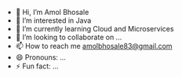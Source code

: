 - 👋 Hi, I’m Amol Bhosale
- 👀 I’m interested in Java
- 🌱 I’m currently learning Cloud and Microservices
- 💞️ I’m looking to collaborate on ...
- 📫 How to reach me amolbhosale83@gmail.com
- 😄 Pronouns: ...
- ⚡ Fun fact: ...

<!---
amolbhosale83/amolbhosale83 is a ✨ special ✨ repository because its `README.md` (this file) appears on your GitHub profile.
You can click the Preview link to take a look at your changes.
--->
